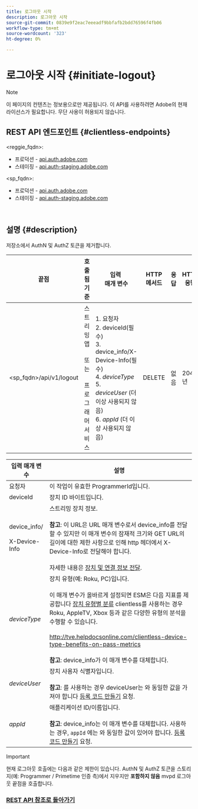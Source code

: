 ```yaml
---
title: 로그아웃 시작
description: 로그아웃 시작
source-git-commit: 0839e9f2eac7eeeadf9bbfafb2bdd76596f4fb06
workflow-type: tm+mt
source-wordcount: '323'
ht-degree: 0%

---
```



# 로그아웃 시작 {#initiate-logout}

>[!NOTE]
>
>이 페이지의 컨텐츠는 정보용으로만 제공됩니다. 이 API를 사용하려면 Adobe의 현재 라이선스가 필요합니다. 무단 사용이 허용되지 않습니다.

## REST API 엔드포인트 {#clientless-endpoints}

&lt;reggie_fqdn>:

* 프로덕션 - [api.auth.adobe.com](http://api.auth.adobe.com/)
* 스테이징 - [api.auth-staging.adobe.com](http://api.auth-staging.adobe.com/)

&lt;sp_fqdn>:

* 프로덕션 - [api.auth.adobe.com](http://api.auth.adobe.com/)
* 스테이징 - [api.auth-staging.adobe.com](http://api.auth-staging.adobe.com/)

</br>

## 설명 {#description}

저장소에서 AuthN 및 AuthZ 토큰을 제거합니다.


| 끝점 | 호출됨  </br>기준 | 입력   </br>매개 변수 | HTTP  </br>메서드 | 응답 | HTTP  </br>응답 |
| --- | --- | --- | --- | --- | --- |
| &lt;sp_fqdn>/api/v1/logout | 스트리밍 앱</br></br>또는</br></br>프로그래머 서비스 | 1. 요청자</br>2.  deviceId(필수)</br>3.  device_info/X-Device-Info(필수)</br>4.  _deviceType_</br> 5.  _deviceUser_ (더 이상 사용되지 않음)</br>6.  _appId_ (더 이상 사용되지 않음) | DELETE | 없음 | 204년 |


| 입력 매개 변수 | 설명 |
| --- | --- |
| 요청자 | 이 작업이 유효한 ProgrammerId입니다. |
| deviceId | 장치 ID 바이트입니다. |
| device_info/</br></br>X-Device-Info | 스트리밍 장치 정보.</br></br>**참고**: 이 URL은 URL 매개 변수로서 device_info를 전달할 수 있지만 이 매개 변수의 잠재적 크기와 GET URL의 길이에 대한 제한 사항으로 인해 http 헤더에서 X-Device-Info로 전달해야 합니다. </br></br>자세한 내용은 [장치 및 연결 정보 전달](http://tve.helpdocsonline.com/passing-device-information). |
| _deviceType_ | 장치 유형(예: Roku, PC)입니다.</br></br>이 매개 변수가 올바르게 설정되면 ESM은 다음 지표를 제공합니다 [장치 유형별 분류](http://tve.helpdocsonline.com/esm-overview$clientless_device_type) clientless를 사용하는 경우 Roku, AppleTV, Xbox 등과 같은 다양한 유형의 분석을 수행할 수 있습니다.</br></br>http://tve.helpdocsonline.com/clientless-device-type-benefits-on-pass-metrics </br></br>**참고**: device_info가 이 매개 변수를 대체합니다. |
| _deviceUser_ | 장치 사용자 식별자입니다.</br></br>**참고**: 를 사용하는 경우 deviceUser는 와 동일한 값을 가져야 합니다 [등록 코드 만들기](http://tve.helpdocsonline.com/registration-code-request) 요청. |
| _appId_ | 애플리케이션 ID/이름입니다. </br></br>**참고**: device_info는 이 매개 변수를 대체합니다. 사용하는 경우, `appId` 에는 와 동일한 값이 있어야 합니다. [등록 코드 만들기](http://tve.helpdocsonline.com/create-registration-page-/-login-uri) 요청. |

>[!IMPORTANT]
> 
>현재 로그아웃 호출에는 다음과 같은 제한이 있습니다. AuthN 및 AuthZ 토큰을 스토리지(예: Programmer / Primetime 인증 측)에서 지우지만 **포함하지 않음** mvpd 로그아웃 끝점을 호출합니다. 

### [REST API 참조로 돌아가기](/help/authentication/rest-api-reference.md)
